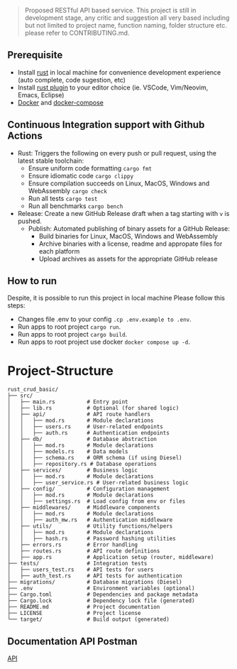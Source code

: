 > Proposed RESTful API based service. This project is still in development stage, any critic and suggestion all very based including but not limited to project name, function naming, folder structure etc. please refer to CONTRIBUTING.md.

## Prerequisite

- Install [rust](https://doc.rust-lang.org/book/ch01-01-installation.html) in local machine for convenience development experience (auto complete, code sugestion, etc)
- Install [rust plugin](https://www.rust-lang.org/tools) to your editor choice (ie. VSCode, Vim/Neovim, Emacs, Eclipse)
- [Docker](https://docs.docker.com/install/) and [docker-compose](https://docs.docker.com/compose/)

## Continuous Integration support with Github Actions
- Rust: Triggers the following on every push or pull request, using the latest stable toolchain:
    - Ensure uniform code formatting `cargo fmt`
    - Ensure idiomatic code `cargo clippy`
    - Ensure compilation succeeds on Linux, MacOS, Windows and WebAssembly `cargo check`
    - Run all tests `cargo test`
    - Run all benchmarks `cargo bench`
- Release: Create a new GitHub Release draft when a tag starting with `v` is pushed.
  - Publish: Automated publishing of binary assets for a GitHub Release:
    - Build binaries for Linux, MacOS, Windows and WebAssembly
    - Archive binaries with a license, readme and appropate files for each platform
    - Upload archives as assets for the appropriate GitHub release

## How to run

Despite, it is possible to run this project in local machine Please follow this steps:
- Changes file .env to your config `.cp .env.example to .env`.
- Run apps to root project `cargo run`.
- Run apps to root project `cargo build`.
- Run apps to root project use docker `docker compose up -d`.

# Project-Structure

    rust_crud_basic/
    ├── src/
    │   ├── main.rs          # Entry point
    │   ├── lib.rs           # Optional (for shared logic)
    │   ├── api/             # API route handlers
    │   │   ├── mod.rs       # Module declarations
    │   │   ├── users.rs     # User-related endpoints
    │   │   ├── auth.rs      # Authentication endpoints
    │   ├── db/              # Database abstraction
    │   │   ├── mod.rs       # Module declarations
    │   │   ├── models.rs    # Data models
    │   │   ├── schema.rs    # ORM schema (if using Diesel)
    │   │   ├── repository.rs # Database operations
    │   ├── services/        # Business logic
    │   │   ├── mod.rs       # Module declarations
    │   │   ├── user_service.rs # User-related business logic
    │   ├── config/          # Configuration management
    │   │   ├── mod.rs       # Module declarations
    │   │   ├── settings.rs  # Load config from env or files
    │   ├── middlewares/     # Middleware components
    │   │   ├── mod.rs       # Module declarations
    │   │   ├── auth_mw.rs   # Authentication middleware
    │   ├── utils/           # Utility functions/helpers
    │   │   ├── mod.rs       # Module declarations
    │   │   ├── hash.rs      # Password hashing utilities
    │   ├── errors.rs        # Error handling
    │   ├── routes.rs        # API route definitions
    │   ├── app.rs           # Application setup (router, middleware)
    ├── tests/               # Integration tests
    │   ├── users_test.rs    # API tests for users
    │   ├── auth_test.rs     # API tests for authentication
    ├── migrations/          # Database migrations (Diesel)
    ├── .env                 # Environment variables (optional)
    ├── Cargo.toml           # Dependencies and package metadata
    ├── Cargo.lock           # Dependency lock file (generated)
    ├── README.md            # Project documentation
    ├── LICENSE              # Project license
    └── target/              # Build output (generated)

## Documentation API Postman

[API](https://documenter.getpostman.com/view/4324137/2sAYkGLega)